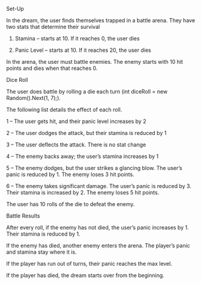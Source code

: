 Set-Up

In the dream, the user finds themselves trapped in a battle arena. They have two stats that determine their survival

1. Stamina – starts at 10. If it reaches 0, the user dies

2. Panic Level – starts at 10. If it reaches 20, the user dies

In the arena, the user must battle enemies. The enemy starts with 10 hit points and dies when that reaches 0. 


Dice Roll

The user does battle by rolling a die each turn (int diceRoll = new Random().Next(1, 7);). 

The following list details the effect of each roll.


1 – The user gets hit, and their panic level increases by 2

2 – The user dodges the attack, but their stamina is reduced by 1

3 – The user deflects the attack. There is no stat change

4 – The enemy backs away; the user’s stamina increases by 1

5 – The enemy dodges, but the user strikes a glancing blow. The user’s panic is reduced by 1. The enemy loses 3 hit points. 

6 – The enemy takes significant damage. The user’s panic is reduced by 3. Their stamina is increased by 2. The enemy loses 5 hit points. 


The user has 10 rolls of the die to defeat the enemy. 


Battle Results

After every roll, if the enemy has not died, the user’s panic increases by 1. Their stamina is reduced by 1. 


If the enemy has died, another enemy enters the arena. The player’s panic and stamina stay where it is. 


If the player has run out of turns, their panic reaches the max level. 

If the player has died, the dream starts over from the beginning. 
